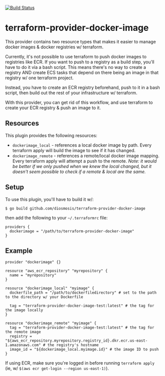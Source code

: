 [![Build Status](https://travis-ci.org/diosmosis/terraform-provider-docker-image.svg?branch=master)](https://travis-ci.org/diosmosis/terraform-provider-docker-image)

# terraform-provider-docker-image

This provider contains two resource types that makes it easier to manage docker images & docker registries w/ terraform.

Currently, it's not possible to use terraform to push docker images to registries like ECR. If you want to push to a registry
as a build step, you'll have to do it via a bash script. This means there's no way to create a registry AND create ECS tasks
that depend on there being an image in that registry w/ one terraform project.

Instead, you have to create an ECR registry beforehand, push to it in a bash script, then build out the rest of your
infrastructure w/ terraform.

With this provider, you can get rid of this workflow, and use terraform to create your ECR registry & push an image to it.

## Resources

This plugin provides the following resources:

* `dockerimage_local` - references a local docker image by path. Every terraform apply will build the image to see if it has changed.
* `dockerimage_remote` - references a remote/local docker image mapping. Every terraform apply will attempt a push to the remote.
  _Note: it would be better if we only pushed when we knew the local changed, but it doesn't seem possible to check if a remote & local are the same._

## Setup

To use this plugin, you'll have to build it w/:

```
$ go build github.com/diosmosis/terraform-provider-docker-image
```

then add the following to your `~/.terraformrc` file:

```
providers {
  dockerimage = "/path/to/terraform-provider-docker-image"
}
```

## Example

```
provider "dockerimage" {}

resource "aws_ecr_repository" "myrepository" {
  name = "myrepository"
}

resource "dockerimage_local" "myimage" {
  dockerfile_path = "/path/to/dockerfiledirectory" # set to the path to the directory w/ your Dockerfile

  tag = "terraform-provider-docker-image-test:latest" # the tag for the image locally
}

resource "dockerimage_remote" "myimage" {
  tag = "terraform-provider-docker-image-test:latest" # the tag for the remote image
  registry = "${aws_ecr_repository.myrepository.registry_id}.dkr.ecr.us-east-1.amazonaws.com" # the registry's hostname
  image_id = "${dockerimage_local.myimage.id}" # the image ID to push
}
```

If using ECR, make sure you're logged in before running `terraform apply` (ie, w/ `$(aws ecr get-login --region us-east-1)`).
